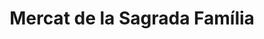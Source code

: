 ---
title: "Mercat de la Sagrada Família"
url: /manresa/mercat-de-la-sagrada-familia/
shop: Supermarkt
---